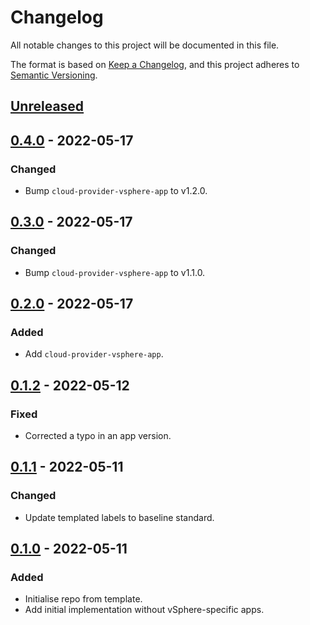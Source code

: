 # Changelog

All notable changes to this project will be documented in this file.

The format is based on [Keep a Changelog](https://keepachangelog.com/en/1.0.0/),
and this project adheres to [Semantic Versioning](https://semver.org/spec/v2.0.0.html).

## [Unreleased]

## [0.4.0] - 2022-05-17

### Changed

- Bump `cloud-provider-vsphere-app` to v1.2.0.

## [0.3.0] - 2022-05-17

### Changed

- Bump `cloud-provider-vsphere-app` to v1.1.0.

## [0.2.0] - 2022-05-17

### Added

- Add `cloud-provider-vsphere-app`.

## [0.1.2] - 2022-05-12

### Fixed

- Corrected a typo in an app version.

## [0.1.1] - 2022-05-11

### Changed

- Update templated labels to baseline standard.

## [0.1.0] - 2022-05-11

### Added

- Initialise repo from template.
- Add initial implementation without vSphere-specific apps.

[Unreleased]: https://github.com/giantswarm/default-apps-vsphere/compare/v0.4.0...HEAD
[0.4.0]: https://github.com/giantswarm/default-apps-vsphere/compare/v0.3.0...v0.4.0
[0.3.0]: https://github.com/giantswarm/default-apps-vsphere/compare/v0.2.0...v0.3.0
[0.2.0]: https://github.com/giantswarm/default-apps-vsphere/compare/v0.1.2...v0.2.0
[0.1.2]: https://github.com/giantswarm/default-apps-vsphere/compare/v0.1.1...v0.1.2
[0.1.1]: https://github.com/giantswarm/default-apps-vsphere/compare/v0.1.0...v0.1.1
[0.1.0]: https://github.com/giantswarm/default-apps-vsphere/releases/tag/v0.1.0
